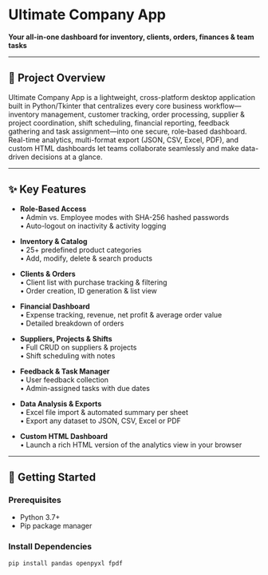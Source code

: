 # Ultimate Company App

**Your all-in-one dashboard for inventory, clients, orders, finances & team tasks**

---

## 📖 Project Overview

Ultimate Company App is a lightweight, cross-platform desktop application built in Python/Tkinter that centralizes every core business workflow—inventory management, customer tracking, order processing, supplier & project coordination, shift scheduling, financial reporting, feedback gathering and task assignment—into one secure, role-based dashboard. Real-time analytics, multi-format export (JSON, CSV, Excel, PDF), and custom HTML dashboards let teams collaborate seamlessly and make data-driven decisions at a glance.

---

## ✨ Key Features

- **Role-Based Access**  
  • Admin vs. Employee modes with SHA-256 hashed passwords  
  • Auto-logout on inactivity & activity logging  

- **Inventory & Catalog**  
  • 25+ predefined product categories  
  • Add, modify, delete & search products  

- **Clients & Orders**  
  • Client list with purchase tracking & filtering  
  • Order creation, ID generation & list view  

- **Financial Dashboard**  
  • Expense tracking, revenue, net profit & average order value  
  • Detailed breakdown of orders  

- **Suppliers, Projects & Shifts**  
  • Full CRUD on suppliers & projects  
  • Shift scheduling with notes  

- **Feedback & Task Manager**  
  • User feedback collection  
  • Admin-assigned tasks with due dates  

- **Data Analysis & Exports**  
  • Excel file import & automated summary per sheet  
  • Export any dataset to JSON, CSV, Excel or PDF  

- **Custom HTML Dashboard**  
  • Launch a rich HTML version of the analytics view in your browser  

---

## 🚀 Getting Started

### Prerequisites

- Python 3.7+  
- Pip package manager  

### Install Dependencies

```bash
pip install pandas openpyxl fpdf
